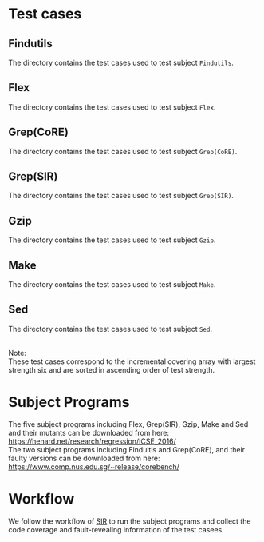 # Test cases<br>
## Findutils
The directory contains the test cases used to test subject `Findutils`.  
## Flex 
The directory contains the test cases used to test subject `Flex`.  
## Grep(CoRE)
The directory contains the test cases used to test subject `Grep(CoRE)`.  
## Grep(SIR)
The directory contains the test cases used to test subject `Grep(SIR)`.  
## Gzip
The directory contains the test cases used to test subject `Gzip`.  
## Make
The directory contains the test cases used to test subject `Make`.  
## Sed
The directory contains the test cases used to test subject `Sed`. <br><br> 

Note:<br>
These test cases correspond to the incremental covering array with largest strength six and are sorted in ascending order of test strength. 

# Subject Programs<br>
The five subject programs including Flex, Grep(SIR), Gzip, Make and Sed  and their mutants can be downloaded from here:<br>
https://henard.net/research/regression/ICSE_2016/<br> 
The two subject programs including Finduitls and Grep(CoRE), and their faulty versions can be downloaded from here:<br>
https://www.comp.nus.edu.sg/~release/corebench/


# Workflow<br>
We follow the workflow of [SIR](https://sir.csc.ncsu.edu/portal/index.php) to run the subject programs and collect the code coverage and fault-revealing information of the test casees.
